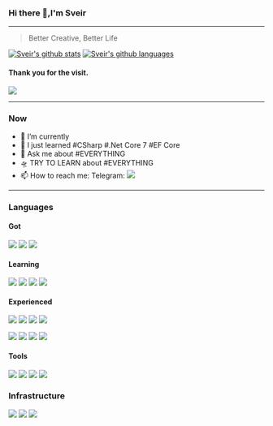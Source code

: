 ### Hi there 👋,I'm Sveir
---
> Better Creative, Better Life

[![Sveir's github stats](https://github-readme-stats.vercel.app/api?username=sve1r&theme=flag-india)](https://github.com/anuraghazra/github-readme-stats)
[![Sveir's github languages](https://github-readme-stats.vercel.app/api/top-langs/?username=sve1r&layout=compact&theme=flag-india)](https://github.com/anuraghazra/github-readme-stats)

#### Thank you for the visit.
![](http://profile-counter.glitch.me/sve1r/count.svg)

---
### Now

- 🔭 I’m currently 
- 🌱 I just learned #CSharp #.Net Core 7 #EF Core 
- 💬 Ask me about #EVERYTHING
- 🛸 TRY TO LEARN about #EVERYTHING
- 📫 How to reach me: Telegram: [![](https://img.shields.io/badge/-t.me/sve1r-3db6f1?style=for-the-badge&logo=Telegram&logoColor=2ca5e0)](https://t.me/sve1r)

---
### Languages
 #### Got
![](https://img.shields.io/badge/-Java-FF6600?style=for-the-badge&logo=Java&logoColor=fff) 
![](https://img.shields.io/badge/-C%20Sharp-007396?style=for-the-badge&logo=C%20Sharp)
![](https://img.shields.io/badge/-.NET-5C2D91?style=for-the-badge&logo=.Net&logoColor=fff) 

 #### Learning
![](https://img.shields.io/badge/-JavaScript-F7DF1E?style=for-the-badge&logo=JavaScript&logoColor=fff) 
![](https://img.shields.io/badge/-TypeScript-3178C6?style=for-the-badge&logo=TypeScript&logoColor=fff) 
![](https://img.shields.io/badge/-Yarn-2C8EBB?style=for-the-badge&logo=Yarn&logoColor=fff) 
![](https://img.shields.io/badge/-Vue%203-4FC08D?style=for-the-badge&logo=Vue.js&logoColor=fff) 

 #### Experienced
 ![](https://img.shields.io/badge/-Microsoft%20SQL%20Server-CC2927?style=for-the-badge&logo=Microsoft%20SQL%20Server&logoColor=fff) 
![](https://img.shields.io/badge/-Docker-2496ED?style=for-the-badge&logo=Docker&logoColor=fff)
![](https://img.shields.io/badge/-Redis-DC382D?style=for-the-badge&logo=Redis&logoColor=fff)
![](https://img.shields.io/badge/-RabbitMQ-FF6600?style=for-the-badge&logo=RabbitMQ&logoColor=fff)

![](https://img.shields.io/badge/-Kubernetes-326CE5?style=for-the-badge&logo=Kubernetes&logoColor=fff) 
![](https://img.shields.io/badge/-MongoDB-47A248?style=for-the-badge&logo=MongoDB&logoColor=fff) 
![](https://img.shields.io/badge/-Consul-F24C53?style=for-the-badge&logo=Consul&logoColor=fff) 
![](https://img.shields.io/badge/-PostgreSQL-4169E1?style=for-the-badge&logo=PostgreSQL&logoColor=fff) 



#### Tools
![](https://img.shields.io/badge/-VSCode-007ACC?style=for-the-badge&logo=Visual%20Studio%20Code&logoColor=fff) 
![](https://img.shields.io/badge/-Visual%20Studio-5C2D91?style=for-the-badge&logo=Visual%20Studio&logoColor=fff) 
![](https://img.shields.io/badge/-Windows%20Terminal-4D4D4D?style=for-the-badge&logo=Windows%20Terminal&label_color=fff)
![](https://img.shields.io/badge/-Rider-000000?style=for-the-badge&logo=Rider&label_color=fff)

### Infrastructure
![](https://img.shields.io/badge/-NuGet-004880?style=for-the-badge&logo=NuGet&logoColor=FFF) 
![](https://img.shields.io/badge/-Cloudflare-F38020?style=for-the-badge&logo=Cloudflare&logoColor=FFF) 
![](https://img.shields.io/badge/-Microsoft%20Azure-0089D6?style=for-the-badge&logo=Microsoft%20Azure&logoColor=FFF) 
